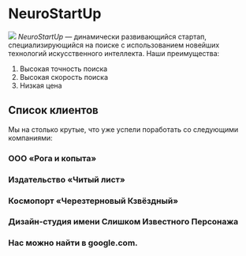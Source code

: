 # NeuroStartUp
![](https://netology-code.github.io/git-homeworks/introduction/assets/logo.png)
*NeuroStartUp* — динамически развивающийся стартап, специализирующийся на поиске с использованием новейших технологий искусственного интеллекта.
Наши преимущества:
1. Высокая точность поиска
2. Высокая скорость поиска
3. Низкая цена
## Список клиентов
Мы на столько крутые, что уже успели поработать со следующими компаниями:

### ООО «Рога и копыта»
### Издательство «Читый лист»
### Космопорт «Черезтерновый Кзвёздный»
### Дизайн-студия имени Слишком Известного Персонажа
### Нас можно найти в google.com.